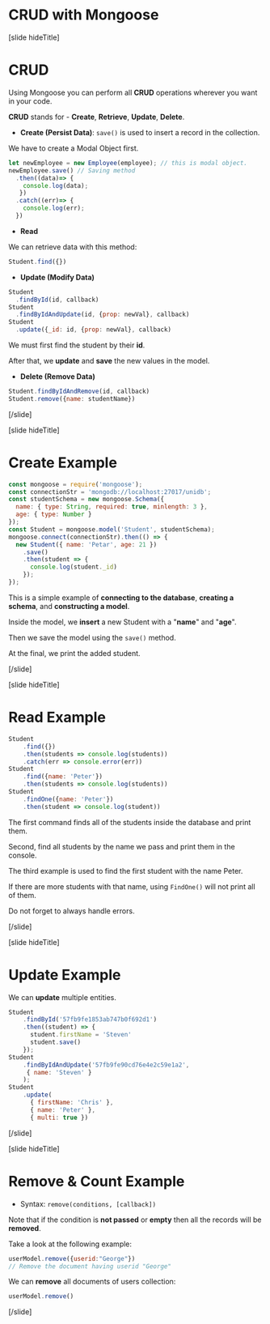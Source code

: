# CRUD with Mongoose

[slide hideTitle]

# CRUD

Using Mongoose you can perform all **CRUD** operations wherever you want in your code.

**CRUD** stands for - **Create**, **Retrieve**, **Update**, **Delete**.

- **Create (Persist Data)**: `save()` is used to insert a record in the collection.

We have to create a Modal Object first.

``` js
let newEmployee = new Employee(employee); // this is modal object.
newEmployee.save() // Saving method
  .then((data)=> {
    console.log(data);
   })
  .catch((err)=> {
    console.log(err);
  })
```

- **Read**

We can retrieve data with this method:

``` js
Student.find({})
```

- **Update (Modify Data)**

``` js
Student
  .findById(id, callback)
Student
  .findByIdAndUpdate(id, {prop: newVal}, callback)
Student
  .update({_id: id, {prop: newVal}, callback)
```

We must first find the student by their **id**.

After that, we **update** and **save** the new values in the model.

- **Delete (Remove Data)**

``` js
Student.findByIdAndRemove(id, callback)
Student.remove({name: studentName})
```


[/slide]

[slide hideTitle]

# Create Example

``` js
const mongoose = require('mongoose');
const connectionStr = 'mongodb://localhost:27017/unidb';
const studentSchema = new mongoose.Schema({
  name: { type: String, required: true, minlength: 3 },
  age: { type: Number }
});
const Student = mongoose.model('Student', studentSchema);
mongoose.connect(connectionStr).then(() => {
  new Student({ name: 'Petar', age: 21 })
    .save()
    .then(student => {
      console.log(student._id)
    });
});
```

This is a simple example of **connecting to the database**, **creating a schema**, and **constructing a model**.

Inside the model, we **insert** a new Student with a "**name**" and "**age**".

Then we save the model using the `save()` method.

At the final, we print the added student.


[/slide]

[slide hideTitle]

# Read Example

``` js
Student
    .find({})
    .then(students => console.log(students))
    .catch(err => console.error(err))
Student
    .find({name: 'Peter'})
    .then(students => console.log(students))
Student
    .findOne({name: 'Peter'})
    .then(student => console.log(student))
```

The first command finds all of the students inside the database and print them.

Second, find all students by the name we pass and print them in the console.

The third example is used to find the first student with the name Peter. 

If there are more students with that name, using `FindOne()` will not print all of them.

Do not forget to always handle errors.

[/slide]

[slide hideTitle]

# Update Example

We can **update** multiple entities.

``` js
Student
    .findById('57fb9fe1853ab747b0f692d1')
    .then((student) => { 
      student.firstName = 'Steven'
      student.save()
    });
Student
    .findByIdAndUpdate('57fb9fe90cd76e4e2c59e1a2',
     { name: 'Steven' }
    );
Student
    .update(
      { firstName: 'Chris' },
      { name: 'Peter' },
      { multi: true })
```

[/slide]


[slide hideTitle]

# Remove & Count Example

- Syntax: `remove(conditions, [callback])`

Note that if the condition is **not passed** or **empty** then all the records will be **removed**.

Take a look at the following example:

``` js
userModel.remove({userid:"George"})
// Remove the document having userid "George"
```

We can **remove** all documents of users collection:

``` js
userModel.remove()
```

[/slide]
